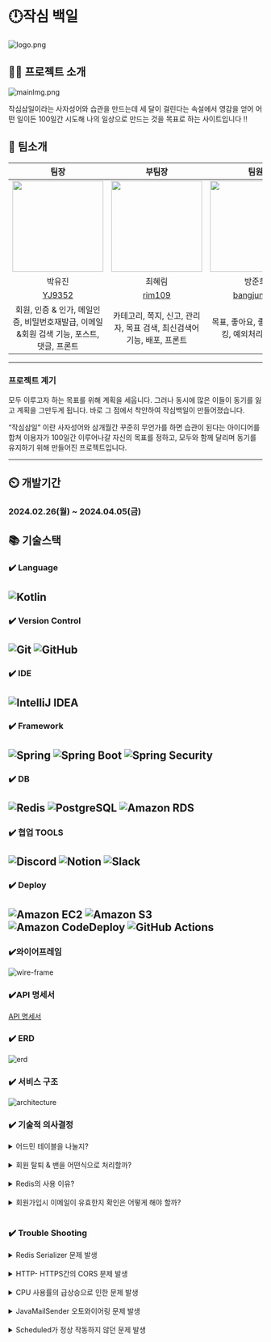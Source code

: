 # 🕛작심 백일
![logo.png](img/logo.png)

## 👨‍🏫 프로젝트 소개
![mainlmg.png](/img/mainImg.png)

작심삼일이라는 사자성어와 습관을 만드는데 세 달이 걸린다는 속설에서 영감을 얻어
어떤 일이든 100일간 시도해 나의 일상으로 만드는 것을 목표로 하는 사이트입니다 !!

👥 팀소개
-------------
|                                                  팀장                                                  |                                                  부팀장                                                  |                                                  팀원                                                   |
|:----------------------------------------------------------------------------------------------------:|:-----------------------------------------------------------------------------------------------------:|:-----------------------------------------------------------------------------------------------------:|
| <img src = "https://avatars.githubusercontent.com/u/150547656?v=4" width="180" height="180" alt="">  |  <img src = "https://avatars.githubusercontent.com/u/132591560?v=4" width="180" height="180" alt="">  |  <img src = "https://avatars.githubusercontent.com/u/151909236?v=4" width="180" height="180" alt="">  |
|                                                 박유진                                                  |                                                  최혜림                                                  |                                                  방준희                                                  |
|                                 [YJ9352](https://github.com/YJ9352)                                  |                                  [rim109](https://github.com/rim109)                                  |                              [bangjunhee](https://github.com/bangjunhee)                              |
|                        회원, 인증 & 인가, 메일인증, 비밀번호재발급, 이메일&회원 검색 기능, 포스트, 댓글, 프론트                        |                              카테고리, 쪽지, 신고, 관리자, 목표 검색, 최신검색어 기능, 배포, 프론트                              |                                     목표, 좋아요, 좋아요 순 랭킹, 예외처리, 프론트                                      |
-------------
### 프로젝트 계기

모두 이루고자 하는 목표를 위해 계획을 세웁니다.
그러나 동시에 많은 이들이 동기를 잃고 계획을 그만두게 됩니다.
바로 그 점에서 착안하여 작심백일이 만들어졌습니다.

“작심삼일” 이란 사자성어와
삼개월간 꾸준히 무언가를 하면 습관이 된다는 아이디어를 합쳐
이용자가 100일간 이루어나갈 자신의 목표를 정하고,
모두와 함께 달리며 동기를 유지하기 위해 만들어진 프로젝트입니다.


-------------
## ⏲️ 개발기간

### 2024.02.26(월) ~ 2024.04.05(금)

📚️ 기술스택
-------------
### ✔️ Language
![Kotlin](https://img.shields.io/static/v1?style=for-the-badge&message=Kotlin&color=7F52FF&logo=Kotlin&logoColor=FFFFFF&label=)
-------------
### ✔️ Version Control
![Git](https://img.shields.io/static/v1?style=for-the-badge&message=Git&color=F05032&logo=Git&logoColor=FFFFFF&label=)
![GitHub](https://img.shields.io/static/v1?style=for-the-badge&message=GitHub&color=181717&logo=GitHub&logoColor=FFFFFF&label=)
-------------
### ✔️ IDE
![IntelliJ IDEA](https://img.shields.io/static/v1?style=for-the-badge&message=IntelliJ+IDEA&color=000000&logo=IntelliJ+IDEA&logoColor=FFFFFF&label=)
-------------
### ✔️ Framework
![Spring](https://img.shields.io/static/v1?style=for-the-badge&message=Spring&color=000000&logo=Spring&logoColor=FFFFFF&label=)
![Spring Boot](https://img.shields.io/static/v1?style=for-the-badge&message=Spring+Boot&color=6DB33F&logo=Spring+Boot&logoColor=FFFFFF&label=)
![Spring Security](https://img.shields.io/static/v1?style=for-the-badge&message=Spring+Security&color=6DB33F&logo=Spring+Security&logoColor=FFFFFF&label=)
-------------
### ✔️ DB  
![Redis](https://img.shields.io/static/v1?style=for-the-badge&message=Redis&color=DC382D&logo=Redis&logoColor=FFFFFF&label=)
![PostgreSQL](https://img.shields.io/static/v1?style=for-the-badge&message=PostgreSQL&color=4169E1&logo=PostgreSQL&logoColor=FFFFFF&label=)
![Amazon RDS](https://img.shields.io/static/v1?style=for-the-badge&message=Amazon+RDS&color=527FFF&logo=Amazon+RDS&logoColor=FFFFFF&label=)
-------------
### ✔️ 협업 TOOLS
![Discord](https://img.shields.io/static/v1?style=for-the-badge&message=Discord&color=5865F2&logo=Discord&logoColor=FFFFFF&label=)
![Notion](https://img.shields.io/static/v1?style=for-the-badge&message=Notion&color=000000&logo=Notion&logoColor=FFFFFF&label=)
![Slack](https://img.shields.io/static/v1?style=for-the-badge&message=Slack&color=38096C&&logo=Slack&logoColor=FFFFFF&label=)
-------------
### ✔️ Deploy
![Amazon EC2](https://img.shields.io/static/v1?style=for-the-badge&message=Amazon+EC2&color=222222&logo=Amazon+EC2&logoColor=FF9900&label=)
![Amazon S3](https://img.shields.io/static/v1?style=for-the-badge&message=Amazon+S3&color=569A31&logo=Amazon+S3&logoColor=FFFFFF&label=)
![Amazon CodeDeploy](https://img.shields.io/static/v1?style=for-the-badge&message=Amazon+CodeDeploy&color=527FFF&logo=Amazon+CodeDeploy&logoColor=FFFFFF&label=)
![GitHub Actions](https://img.shields.io/static/v1?style=for-the-badge&message=GitHub+Actions&color=2088FF&logo=GitHub+Actions&logoColor=FFFFFF&label=)
-------------
### ✔️와이어프레임
![wire-frame](/img/wire-frame.png)
### ✔️API 명세서
[API 명세서](https://productive-sesame-df1.notion.site/909a6906c57945f1a70c0bda40b8451d?v=3bbf20a27af54f529688a43126f16fdb&pvs=4)
### ✔️ ERD
![erd](/img/erd.png)

### ✔️ 서비스 구조
![architecture](/img/architecture.png)

### ✔️ 기술적 의사결정

<details>
<summary> 어드민 테이블을 나눌지? </summary>
<div markdown="1">
    <br> [도입] 
    <br>-지금은 소수 사이트지만 나중에 규모가 커지게 되면 유지보수를 위해서라도 어드민과 유저의 컬럼을 분리하는 편이 낫지 않을까라는 의문에서 시작<br>
    <br> [문제상황]
    <br>-보통 ROLE로 역할을 나누었으나, 어드민과 유저 테이블을 나누지 않으면 유저들도 쉽게 어드민으로 회원가입과 로그인을 할 수 있는 상황이 발생할 위험 가능성 있음.<br>
    <br> [해결방안] <br>
         - 처음부터 유저와 어드민의 DB를 분리하는 방향으로 결정함.<br>
          <img src = "./img/email.png"><br>
         - 회사 이메일을 따로 생성해서 그 이메일로만 가입하도록 설정하기로 결정함.<br>
    <br> [의견조율]
    <br> -어드민과 유저 테이블을 나눌지, 합칠지에 대한 고민을 함.
    <br>- 혹시라도 나누게 되면 어드민 로그인과 회원가입은 한 로직에서 할지 이 마저도 나눠서 할지에 대한 고민을 함.
    <br>- 어드민의 회원가입인 경우, 특별한 차별점을 두어 일반 유저들은 가입을 못하도록 하는 방법을 모색함. <br>
    <br> [결정]<br>
        - 유저와 어드민 테이블과 로그인, 회원가입 로직은 나누기로 하고 토큰 발행은 동일하게 설정함.<br>
        - 어드민 회원가입을 할 때 회사 이메일로 가입할 수 있도록 설정하여 유저가 접근할 수 없게 설정함.<br>
---------------------------------------------------------------------------------------------------------------------------------
</div>
</details>
<br>
<details>
<summary> 회원 탈퇴 & 밴을 어떤식으로 처리할까? </summary>
<div markdown="1">
    <br> [도입] 
    <br> * 회원 탈퇴
    <br>- 바로 회원정보를 삭제할지, 아니면 데이터를 일정 기간 보존한 뒤 삭제할지에 관한 정책 고민.<br>
    <br> * 밴 (유저 활동정지)
    <br>- 활동정지 상태에서 권한을 어디까지 줄지, 또 정지는 수동으로 풀지 아니면 기한을 입력받아서 자동으로 풀어줄지에 대해서.<br>
    <br> [문제상황]
    <br> * 회원 탈퇴
    <br>-회원정보를 바로 삭제할 경우, 개인정보 보호의 측면에서는 괜찮다고 생각함. 그러나 실수에 의한 선택의 경우 돌이킬 수 있는 유예기간이 존재하지 않음.<br>
    <br> * 밴 (유저 활동정지)
    <br>-처음은 밴 당한 유저는 읽기 전용으로만 만들 생각이었으나, 비회원 유저보다도 오히려 더 많은 권한을 주게 된다고 생각함. 
    <br>-그리고 날짜를 지정하지 않고 운영자가 수동으로 해제하는 경우, 소규모일 경우에는 문제가 되지 않으나 이용자가 많아질 경우 매번 처리가 힘들어 번거로울수도 있다고 생각함. <br>
    <br> [의견조율]
    <br> * 회원 탈퇴
    <br> -회원 데이터를 무조건적으로 남기고 보호하자니 이번엔 사이트 측에서 개인의 정보를 함부로 보관하게 되는 문제가 있었음. 또 데이터를 남기기만 하면 너무 많은 용량을 차지하게 됨.<br>
    <br> * 밴 (유저 활동정지)
    <br>- 사이트 전체 차단은 어떻냐는 의견도 있었으나, 접속자체를 불가능하게 막는것은 밴의 범위를 넘어선 것 같음.
    <br>- 또 현재 사이트 규모를 생각하면 수동 밴 해제도 나쁘지 않다는 의견이 있었으나, 기한이 길어질 경우 처리를 잊거나 사람의 경우 정시에 정확하게 해제하기는 힘들다는 의견이 있음. <br>
    <br> [해결방안]
        <br> * 회원 탈퇴 <br>
         1. status를 추가해 soft delete로 구현하기로 했음. <br>
         2. 최종 업데이트 시간을 기준으로 탈퇴 상태의 회원정보를 7일간 보관한 후, 자정에 일괄 삭제하기로 함. <br>
         <br> * 밴 (유저 활동정지) <br>  
        1. 차단 범위는 로그인 시 밴 유저임을 알리고 접속을 막음. <br>
        2. 날짜를 입력하여 기한이 되면 자동으로 밴이 해제됨.<br>
    <br> [기타]<br>
    -두 기능 모두 Scheduled 를 이용하여 구현함. 정해진 기간에 특정 데이터를 처리해야 하기에 사용하기에 적절하다고 판단<br>
    - soft delete를 적용한 목적에 따라, 7일이 지나기 전에 회원이 다시 로그인 할 경우 탈퇴 상태 > 일반 상태로 돌아오고 삭제 예정상태도 false 가 되도록 설정함.<br>
---------------------------------------------------------------------------------------------------------------------------------
</div>
</details>
<br>
<details>
<summary> Redis의 사용 이유? </summary>
<div markdown="1">
    <br> [도입]
    <br> * Redis를 사용한 이유는?
    <br>-Redis를 사용한 이유는 빠른 응답시간과 확장성을 제공하기 위함. 메모리에 데이터를 저장하므로 요청의 처리 속도가 빠르고, 다양한 자료형을 지원하는 특징을 가지고 있음. <br>
    <br> [문제상황]
    <br> * 서비스에서 DB의 접근이 너무 많은 API 발생 
    <br>-웹 서비스는 기본적으로 DB에 접근을 많이 할 수록 응답속도와 사용경험에 악영향을 끼침. 따라서 캐싱의 필요성을 느꼈고, 대표적으로 사용되는 검색 결과 캐싱 외에 토큰이나 검색어같은 여러 케이스가 있었음.<br>
    <br> [의견조율] 
    <br> * 캐싱 시스템 도입, 어떤 라이브러리를 사용할까? <br>
         캐시를 관리하는 라이브러리를 선택할 때 고려해야 할 점은 쉬운 인터페이스 구조, 빠른 응답, 다양한 데이터타입 지원. 이에 Redis를 선택하기로 결정<br>
<br> [결정]
<br> * Redis를 이용한 캐싱 구현 <br>
- 각각 맡은 파트 별로 캐싱 기능이 필요한 부분이 있었고, 또 요구되는 데이터 구조도 조금씩 다름. 이에 Redis에서 지원하는 다양한 데이터 구조를 활용하여 기능 별 최적의 데이터 구조를 사용할 수 있었음.<br>
---------------------------------------------------------------------------------------------------------------------------------
</div>
</details>
<br>
<details>
<summary> 회원가입시 이메일이 유효한지 확인은 어떻게 해야 할까? </summary>
<div markdown="1">
    <br> [도입] 
    <br> * 유효한 이메일 주소로만 가입하기 위해 필요
    <br>-가입단계에서 이메일을 인증하지 않으면 실제 사용할 수 없는 가짜 이메일로 가입이 가능해지는 문제가 생김.<br>
    <br> * 인증코드를 발송 > 저장 후 확인까지 필요함.
    <br>1. 메일을 어떻게 보낼 것인가?
    <br>2. 인증코드를 어떻게 비교할 것인가?
    <br>3. 비교한 뒤 데이터는 어떻게 할 것인가?<br>
    <br> [이유]
    <br> * Google, Naver… SMTP VS  개인 SMTP 서버 
    <br>-메일을 보내기 위해서는 서버가 필요한데 개인이 구축할수도 있지만 비용 및 관리문제와 프로젝트 기간 안에 구현 및 사용가능하게 만들어야 한다는 문제가 있음.
    <br>-그 과정에서 고르게 된 게 google SMTP였음. 
    <br>-다른 SMTP도 있었으나, google이 사용자 폭이 넓고, 설정방법 등에 대한 자료도 많이 있기에 선택하게 됨. <br>
    <br> [문제상황] 
    <br> * 인증코드의 비교와 이후 데이터처리 <br>
         - 처음에는 기존에 사용하던 DB를 이용하였고 비교 후 일치여부 확인까지는 구현이 어렵지 않았으나, 문제는 이후에 남은 메일과 인증번호였음.<br>.
        1. 5분뒤에 삭제되어야 하는 정보이기에 처음에는 스케줄러를 이용했으나, 인증번호 발급횟수에 비해 비해 너무 잦은 삭제로 DB에 부담이 갈 것이 우려
        2. 한 번에 인증번호를 여러번 보내는 경우, 데이터가 같은 이메일 앞으로 여러번 저장되는데 이 경우 가장 최근 발송된 코드를 식별하여 구분하게 하려니 코드 복잡도가 올라감.
        3. 최종 수단으로 Batch를 다시 사용해보려 했으나, 여러번 인증코드를 발급받았을때 최신 코드 하나만 두고 나머지를 삭제시키는 방식을 찾지 못해서 결국 실패.<br>
    <br> [해결방법]
    <br> * Redis를 사용하여 문제를 해결 
    <br> 1. Redis로 코드, 메일, 5분의 유효시간을 묶은 뒤, 인증메일 발송을 요청할 때 발급 후 저장함.
    <br> 2. 인증 요청을 할 때, 가장 최근에 발급된 코드와 비교하여 진행함. 승인에 성공하든 실패하든 코드는 5분 뒤 삭제되어 이메일과 함께 사라짐.
    <br> 3. 처음부터 의도한 결과는 아니었으나, 5분이라는 짧은 시간안에 메일을 확인, 코드 복사, 인증을 거쳐야하는 상황에서 redis를 이용했을 때 기존 방식보다 인증속도가 약간 빨라지는 이점도 얻음. <br><br>
    <img src = "./img/mail1.png"><br>
    <br> [기타]
    <br> *메일 전송 코드 리팩토링 <br>
        - 메일 전송에 사용되는 코드가 중복되는 곳이 많아서 줄여볼 필요성을 느낌.<br>
        1. 공통부를 남긴 뒤, 처음에는 if문을 추가하고 String을 사용하여 “1”, “2” 를 메일 발송시에 함께 추가하여 보내는 형태로 줄여봄.<br>
        2. 그러나 1,2는 어떤 코드인지 직관적으로 알기 어렵다고 판단되어 enum class를 추가하고 거기에 메일 타입을 따로 정해서 과정은 그대로 두고 식별을 쉽게 했음.<br><br>
    <img src = "./img/mail2.png"> <br>
    <br> [추가문제]
    <br> * 프론트 연결 과정에서 전송되는 정보값이 부족한 문제 <br>
- 프론트엔드와 연결하는 과정에서 전송되는 정보가 HTTP 상태코드 하나밖에 없어서, 예외상황 처리를 충분히 하지 못하는 문제가 발생중. 메일 전송실패를 받아와서 해결해보고자 했으나, 구글 메일서버를 이용하고 있기에 이쪽에 권한이 없어서 다른 방법을 찾고 있음.<br>
---------------------------------------------------------------------------------------------------------------------------------
</div>
</details>
<br>

### ✔️ Trouble Shooting

<details>
<summary> Redis Serializer 문제 발생 </summary>
<div markdown="1">
    <br>- [문제] 데이터를 역직렬화 하는 과정에서 SerializationException:java.time.LocalDateTime not Supported 에러가 발생<br>
    <br>- [원인] GenericJackson2JsonRedisSerializer을 사용하면 날짜 타입에 대해서는 default로 지원이 안됨.<br>
    <br>- [해결방법] <br>
        1. Custom ObjectMapper를 생성하고, JavaTimeModule을 등록해준 후 GenericJackson2JsonRedisSerializer의 파라미터로 넘김.<br>
            → GenericJackson2JsonRedisSerializer는 class타입을 함께 저장하지만 Custom ObjectMapper 사용시 클래스 정보가 제외되기 때문에 역직렬화 문제 발생<br>
            <br>2. LocalDatetime 자료형을 string으로 변환 후 저장<br>
            → `LocalDateTime not Supported`  에러 발생 해결<br>
---------------------------------------------------------------------------------------------------------------------------------
</div>
</details>
<br>
<details>
<summary> HTTP- HTTPS간의 CORS 문제 발생 </summary>
<div markdown="1">
    <br>- [상황] <br>
            <img src = "./img/cors2.png">
            <img src = "./img/cors1.png">
            <br>1. 인증서를 발급받고 설정해준 후 Swagger 들어가보니 CORS 문제 발생<br>
            2. swagger 상 http로 되어 있고 주소는 https로 되어 발생된 것으로 추정됨.<br>
    <br>- [해결방법] <br>
            1. webConfig 에서 allowedOrigins을 수정해주었지만 같았음.<br>
            2. SecurityConfig에서 혹시 잘못된 코드 확인했으나 이상없었음.<br>
            3. swaggerConfig에 .addServersItem(Server().url("/"))을 추가하여 해결<br>
---------------------------------------------------------------------------------------------------------------------------------
</div>
</details>
<br>
<details>
<summary> CPU 사용률의 급상승으로 인한 문제 발생 </summary>
<div markdown="1">
    <br>- [상황] <br>
            <img src = "./img/cpu.png">
            <br> 1. CodeDeploy에 배포 성공이라 떴으나 사이트 접속 불가
            <br> 2. SSH도 접속하는데 굉장히 느림.<br>
            3. CPU가 급격한 속도로 올라가고 있는 것을 확인<br>
    <br>- [원인]
            <br> 메모리 사용 과다로 인한 문제로 추정됨.<br>
    <br>- [해결방법] <br>
            <img src = "./img/cpusolve.png">
            <br>Swap영역을 넓혀 해결<br>
            <img src = "./img/swap.png">
            <br>
---------------------------------------------------------------------------------------------------------------------------------
</div>
</details>
<br>
<details>
<summary> JavaMailSender 오토와이어링 문제 발생 </summary>
<div markdown="1">
    <br>- [문제] <br>
            <img src = "./img/javamailsender.png">
            <br>메일 발송 기능을 추가하던 도중, "오토와이어링할 수 없습니다. 타입의 bean을 찾을 수 없습니다" 라는 문구가 뜨면서 제대로 라이브러리가 불러와지지 않던 문제가 발생<br>
    <br>- [원인]
            <br>메일 보내기 기능 구현 중 JavaMailSender 가 제대로 설정되지 않아 발생한 오류<br>
    <br>- [해결과정] <br>
            1. @Autowired 만 붙여보기 >>
            <br> 실패, 추가과정이 필요<br>
            2. JavaMailSenderImpl을 만들어 정보를 넣고 @Bean 주입 >>
            <br> 당시에는 가장 괜찮은 방법으로 보였으나, 메일 설정 정보가 코드안에 그대로 노출되는 문제가 있음.<br>
    <br>- [해결방법]
            <br>MailConfig 를 작성해 따로 fun mailSender(): JavaMailSenderImpl 를 추가해 @bean 을 주입하고 MailUtility 의 JavaMailSender에는 @Autowired 추가하여 연결해주는 것으로 해결<br>
    <br>- [보완]
            <br>이후 환경변수와 yml 파일을 활용하는 방법을 알게되어 해당 방법으로 코드를 수정, 보완<br>
---------------------------------------------------------------------------------------------------------------------------------
</div>
</details>
<br>
<details>
<summary> Scheduled가 정상 작동하지 않던 문제 발생 </summary>
<div markdown="1">
    <br>- [문제] <br>
            <img src = "./img/scheduled.png">
            <br>isDelete 를 이용해 회원 탈퇴 상태가 된 데이터를 7일마다 삭제하는 부분을 구현하기 위해 해당 코드를 작성하였으나 오류가 뜨며 정상 실행 실패.<br>
    <br>- [원인]
            <br>isDelete 부분이 예약어와 충돌하여 제대로 작동하지 않음.<br>
    <br>- [해결과정] <br>
            1. isDelete의 이름을 바꾼다 >>
            <br> 근본적인 해결이긴 했지만, 해당 데이터를 사용하는 도메인이 더 있어서 여러군데 수정을 해야해서 보류<br>
            2. 다른 방식을 사용해본다 >>
            <br> status 정보를 받아와 withdraw 상태의 회원만을 삭제하게 하려 했으나 이 부분 하나를 위해 코드의 길이가 무의미하게 길어져서 중단함.<br>
    <br>- [해결방법]
            <br>해결과정의 2번을 응용하여, isDelete 대신 Status.WITHDRAW 를 이용하여 Scheduled 삭제를 시도했고 정상 작동함.<br>
    <br>- [그 외 사항 ]
            <br> >>왜 Batch를 사용하였는가?
            <br>Batch의 성질이 대량의 데이터 처리에 유용하며, 저희의 Scheduled 사용목적에 적절하다고 판단했기 때문.
            탈퇴한 회원의 데이터를 삭제하는 것이라 실행시간이 오래 걸리거나 실시간성이 아니어도 괜찮았기에, 장점을 보고 선택함.<br>
---------------------------------------------------------------------------------------------------------------------------------
</div>
</details>
